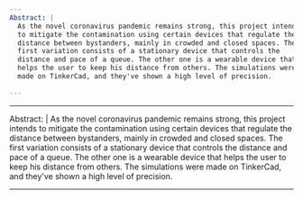 ```yaml
---
Abstract: |
  As the novel coronavirus pandemic remains strong, this project intends
  to mitigate the contamination using certain devices that regulate the
  distance between bystanders, mainly in crowded and closed spaces. The
  first variation consists of a stationary device that controls the
  distance and pace of a queue. The other one is a wearable device that
  helps the user to keep his distance from others. The simulations were
  made on TinkerCad, and they've shown a high level of precision.
  
---
```


---
Abstract: |
  As the novel coronavirus pandemic remains strong, this project intends
  to mitigate the contamination using certain devices that regulate the
  distance between bystanders, mainly in crowded and closed spaces. The
  first variation consists of a stationary device that controls the
  distance and pace of a queue. The other one is a wearable device that
  helps the user to keep his distance from others. The simulations were
  made on TinkerCad, and they've shown a high level of precision.
  
---

